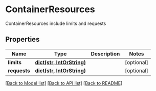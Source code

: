 # ContainerResources

ContainerResources include limits and requests

## Properties
Name | Type | Description | Notes
------------ | ------------- | ------------- | -------------
**limits** | [**dict(str, IntOrString)**](IntOrString.md) |  | [optional] 
**requests** | [**dict(str, IntOrString)**](IntOrString.md) |  | [optional] 

[[Back to Model list]](../README.md#documentation-for-models) [[Back to API list]](../README.md#documentation-for-api-endpoints) [[Back to README]](../README.md)


